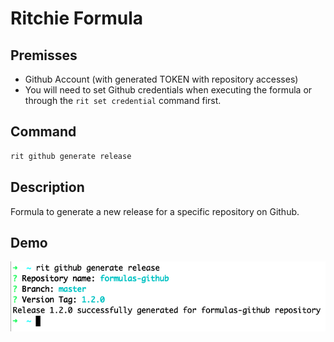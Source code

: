 # Ritchie Formula

## Premisses

- Github Account (with generated TOKEN with repository accesses)
- You will need to set Github credentials when executing the formula or through the `rit set credential` command first.

## Command

```bash
rit github generate release
```

## Description

Formula to generate a new release for a specific repository on Github.

## Demo

<img class="special-img-class" src="/docs/img/rit-github-generate-release.png"/>
